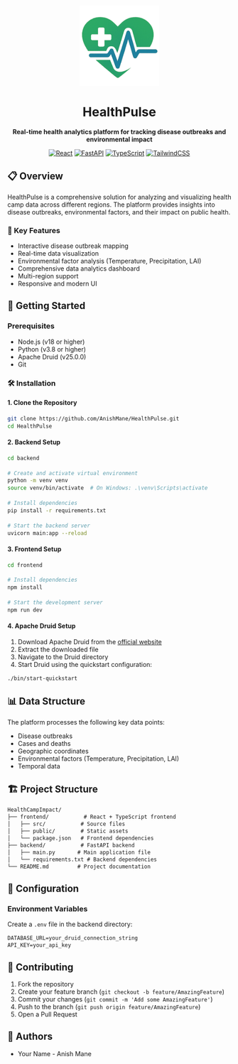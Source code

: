 <div align="center">
  <img src="./frontend/public/HealthPulse.png" width="180" height="180" alt="HealthPulse Logo">

  <h1>HealthPulse</h1>
  <p><strong>Real-time health analytics platform for tracking disease outbreaks and environmental impact</strong></p>

  <p>
    <a href="https://reactjs.org/"><img src="https://img.shields.io/badge/React-18.3.1-blue" alt="React"></a>
    <a href="https://fastapi.tiangolo.com/"><img src="https://img.shields.io/badge/FastAPI-0.104.1-green" alt="FastAPI"></a>
    <a href="https://www.typescriptlang.org/"><img src="https://img.shields.io/badge/TypeScript-5.5.3-blue" alt="TypeScript"></a>
    <a href="https://tailwindcss.com/"><img src="https://img.shields.io/badge/TailwindCSS-3.4.11-38B2AC" alt="TailwindCSS"></a>
  </p>
</div>

## 📋 Overview

HealthPulse is a comprehensive solution for analyzing and visualizing health camp data across different regions. The platform provides insights into disease outbreaks, environmental factors, and their impact on public health.

### 🌟 Key Features

- Interactive disease outbreak mapping
- Real-time data visualization
- Environmental factor analysis (Temperature, Precipitation, LAI)
- Comprehensive data analytics dashboard
- Multi-region support
- Responsive and modern UI

## 🚀 Getting Started

### Prerequisites

- Node.js (v18 or higher)
- Python (v3.8 or higher)
- Apache Druid (v25.0.0)
- Git

### 🛠️ Installation

#### 1. Clone the Repository

```bash
git clone https://github.com/AnishMane/HealthPulse.git
cd HealthPulse
```

#### 2. Backend Setup

```bash
cd backend

# Create and activate virtual environment
python -m venv venv
source venv/bin/activate  # On Windows: .\venv\Scripts\activate

# Install dependencies
pip install -r requirements.txt

# Start the backend server
uvicorn main:app --reload
```

#### 3. Frontend Setup

```bash
cd frontend

# Install dependencies
npm install

# Start the development server
npm run dev
```

#### 4. Apache Druid Setup

1. Download Apache Druid from the [official website](https://druid.apache.org/downloads.html)
2. Extract the downloaded file
3. Navigate to the Druid directory
4. Start Druid using the quickstart configuration:

```bash
./bin/start-quickstart
```

## 📊 Data Structure

The platform processes the following key data points:
- Disease outbreaks
- Cases and deaths
- Geographic coordinates
- Environmental factors (Temperature, Precipitation, LAI)
- Temporal data

## 🏗️ Project Structure

```
HealthCampImpact/
├── frontend/           # React + TypeScript frontend
│   ├── src/           # Source files
│   ├── public/        # Static assets
│   └── package.json   # Frontend dependencies
├── backend/           # FastAPI backend
│   ├── main.py       # Main application file
│   └── requirements.txt # Backend dependencies
└── README.md         # Project documentation
```

## 🔧 Configuration

### Environment Variables

Create a `.env` file in the backend directory:

```env
DATABASE_URL=your_druid_connection_string
API_KEY=your_api_key
```

## 🤝 Contributing

1. Fork the repository
2. Create your feature branch (`git checkout -b feature/AmazingFeature`)
3. Commit your changes (`git commit -m 'Add some AmazingFeature'`)
4. Push to the branch (`git push origin feature/AmazingFeature`)
5. Open a Pull Request

## 👥 Authors

- Your Name - Anish Mane
